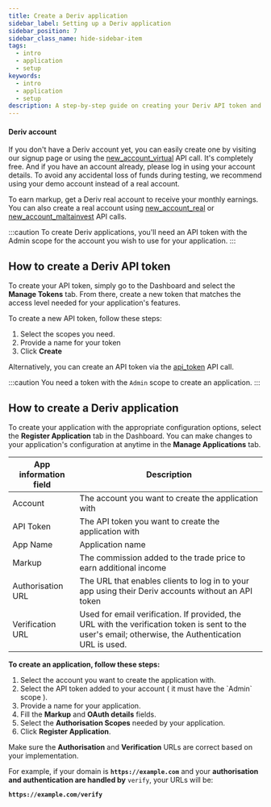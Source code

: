 ```yaml
---
title: Create a Deriv application
sidebar_label: Setting up a Deriv application
sidebar_position: 7
sidebar_class_name: hide-sidebar-item
tags:
  - intro
  - application
  - setup
keywords:
  - intro
  - application
  - setup
description: A step-by-step guide on creating your Deriv API token and building your trading application with the help of our trading API. Learn more.
---
```


#### Deriv account

If you don't have a Deriv account yet, you can easily create one by visiting our signup page or using the <a href="/api-explorer#new_account_virtual" target="_blank" rel="noopener noreferrer">new_account_virtual</a> API call. It's completely free. And if you have an account already, please log in using your account details. To avoid any accidental loss of funds during testing, we recommend using your demo account instead of a real account.

To earn markup, get a Deriv real account to receive your monthly earnings. You can also create a real account using <a href="/api-explorer#new_account_real" target="_blank" rel="noopener noreferrer">new_account_real</a> or <a href="/api-explorer#new_account_maltainvest" target="_blank" rel="noopener noreferrer">new_account_maltainvest</a> API calls.

:::caution
To create Deriv applications, you'll need an API token with the Admin scope for the account you wish to use for your application.
:::

## How to create a Deriv API token

To create your API token, simply go to the Dashboard and select the **Manage Tokens** tab. From there, create a new token that matches the access level needed for your application's features.

To create a new API token, follow these steps:

1. Select the scopes you need.
2. Provide a name for your token
3. Click **Create**

Alternatively, you can create an API token via the <a href="/api-explorer#api_token" target="_blank" rel="noopener noreferrer">api_token</a> API call.

:::caution
You need a token with the `Admin` scope to create an application.
:::

## How to create a Deriv application

To create your application with the appropriate configuration options, select the **Register Application** tab in the Dashboard. You can make changes to your application's configuration at anytime in the **Manage Applications** tab.

| App information field | Description                                                                                                                                           |
| --------------------- | ----------------------------------------------------------------------------------------------------------------------------------------------------- |
| Account               | The account you want to create the application with                                                                                                   |
| API Token             | The API token you want to create the application with                                                                                                 |
| App Name              | Application name                                                                                                                                      |
| Markup                | The commission added to the trade price to earn additional income                                                                                     |
| Authorisation URL     | The URL that enables clients to log in to your app using their Deriv accounts without an API token                                                    |
| Verification URL      | Used for email verification. If provided, the URL with the verification token is sent to the user's email; otherwise, the Authentication URL is used. |

**To create an application, follow these steps:**

1. Select the account you want to create the application with.
2. Select the API token added to your account ( it must have the \`Admin\` scope ).
3. Provide a name for your application.
4. Fill the **Markup** and **OAuth details** fields.
5. Select the **Authorisation Scopes** needed by your application.
6. Click **Register Application**.

Make sure the **Authorisation** and **Verification** URLs are correct based on your implementation.

For example, if your domain is **`https://example.com`** and your **authorisation and authentication are handled by** `verify`, your URLs will be:

**`https://example.com/verify`**
